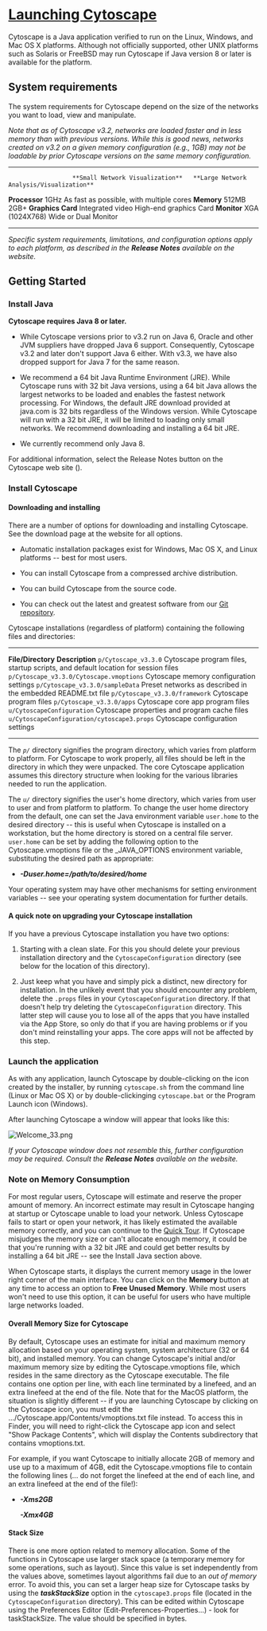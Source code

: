 [Launching Cytoscape](http://wiki.cytoscape.org/Cytoscape_3/UserManual/Cytoscape_3/UserManual/Launching_Cytoscape)
==================================================================================================================

Cytoscape is a Java application verified to run on the Linux, Windows,
and Mac OS X platforms. Although not officially supported, other UNIX
platforms such as Solaris or FreeBSD may run Cytoscape if Java version 8
or later is available for the platform.

System requirements
-------------------

The system requirements for Cytoscape depend on the size of the networks
you want to load, view and manipulate.

*Note that as of Cytoscape v3.2, networks are loaded faster and in less
memory than with previous versions. While this is good news, networks
created on v3.2 on a given memory configuration (e.g., 1GB) may not be
loadable by prior Cytoscape versions on the same memory configuration.*

  ------------------- --------------------------------- ------------------------------------------
                      **Small Network Visualization**   **Large Network Analysis/Visualization**
  **Processor**       1GHz                              As fast as possible, with multiple cores
  **Memory**          512MB                             2GB+
  **Graphics Card**   Integrated video                  High-end graphics Card
  **Monitor**         XGA (1024X768)                    Wide or Dual Monitor
  ------------------- --------------------------------- ------------------------------------------

*Specific system requirements, limitations, and configuration options
apply to each platform, as described in the **Release Notes** available
on the [](http://cytoscape.org) website.*

Getting Started
---------------

### Install Java

**Cytoscape requires Java 8 or later.**

-   While Cytoscape versions prior to v3.2 run on Java 6, Oracle and
    other JVM suppliers have dropped Java 6 support. Consequently,
    Cytoscape v3.2 and later don't support Java 6 either. With v3.3, we
    have also dropped support for Java 7 for the same reason.

-   We recommend a 64 bit Java Runtime Environment (JRE). While
    Cytoscape runs with 32 bit Java versions, using a 64 bit Java allows
    the largest networks to be loaded and enables the fastest
    network processing. For Windows, the default JRE download provided
    at java.com is 32 bits regardless of the Windows version. While
    Cytoscape will run with a 32 bit JRE, it will be limited to loading
    only small networks. We recommend downloading and installing a 64
    bit JRE.

-   We currently recommend only Java 8.

For additional information, select the Release Notes button on the
Cytoscape web site ([](http://cytoscape.org)).

### Install Cytoscape

#### Downloading and installing

There are a number of options for downloading and installing Cytoscape.
See the download page at the [](http://cytoscape.org) website for all
options.

-   Automatic installation packages exist for Windows, Mac OS X, and
    Linux platforms -- best for most users.

-   You can install Cytoscape from a compressed archive distribution.

-   You can build Cytoscape from the source code.

-   You can check out the latest and greatest software from our [Git
    repository](https://github.com/cytoscape/cytoscape).

Cytoscape installations (regardless of platform) containing the
following files and directories:

  --------------------------------------------- ----------------------------------------------------------------------------------
  **File/Directory**                            **Description**
  `p/Cytoscape_v3.3.0`                          Cytoscape program files, startup scripts, and default location for session files
  `p/Cytoscape_v3.3.0/Cytoscape.vmoptions`      Cytoscape memory configuration settings
  `p/Cytoscape_v3.3.0/sampleData`               Preset networks as described in the embedded README.txt file
  `p/Cytoscape_v3.3.0/framework`                Cytoscape program files
  `p/Cytoscape_v3.3.0/apps`                     Cytoscape core app program files
  `u/CytoscapeConfiguration`                    Cytoscape properties and program cache files
  `u/CytoscapeConfiguration/cytoscape3.props`   Cytoscape configuration settings
  --------------------------------------------- ----------------------------------------------------------------------------------

The *`p/`* directory signifies the program directory, which varies from
platform to platform. For Cytoscape to work properly, all files should
be left in the directory in which they were unpacked. The core Cytoscape
application assumes this directory structure when looking for the
various libraries needed to run the application.

The *`u/`* directory signifies the user's home directory, which varies
from user to user and from platform to platform. To change the user home
directory from the default, one can set the Java environment variable
`user.home` to the desired directory -- this is useful when Cytoscape is
installed on a workstation, but the home directory is stored on a
central file server. `user.home` can be set by adding the following
option to the Cytoscape.vmoptions file or the \_JAVA\_OPTIONS
environment variable, substituting the desired path as appropriate:

-   ***-Duser.home=/path/to/desired/home***

Your operating system may have other mechanisms for setting environment
variables -- see your operating system documentation for further
details.

#### A quick note on upgrading your Cytoscape installation

If you have a previous Cytoscape installation you have two options:

1.  Starting with a clean slate. For this you should delete your
    previous installation directory and the `CytoscapeConfiguration`
    directory (see below for the location of this directory).

2.  Just keep what you have and simply pick a distinct, new directory
    for installation. In the unlikely event that you should encounter
    any problem, delete the `.props` files in your
    `CytoscapeConfiguration` directory. If that doesn't help try
    deleting the `CytoscapeConfiguration` directory. This latter step
    will cause you to lose all of the apps that you have installed via
    the App Store, so only do that if you are having problems or if you
    don't mind reinstalling your apps. The core apps will not be
    affected by this step.

### Launch the application

As with any application, launch Cytoscape by double-clicking on the icon
created by the installer, by running `cytoscape.sh` from the command
line (Linux or Mac OS X) or by double-clickinging `cytoscape.bat` or the
Program Launch icon (Windows).

After launching Cytoscape a window will appear that looks like this:

![Welcome\_33.png](http://wiki.cytoscape.org//Cytoscape_3/UserManual/Launching_Cytoscape?action=AttachFile&do=get&target=Welcome_33.png)

*If your Cytoscape window does not resemble this, further configuration
may be required. Consult the **Release Notes** available on the
[](http://cytoscape.org) website.*

### Note on Memory Consumption

For most regular users, Cytoscape will estimate and reserve the proper
amount of memory. An incorrect estimate may result in Cytoscape hanging
at startup or Cytoscape unable to load your network. Unless Cytoscape
fails to start or open your network, it has likely estimated the
available memory correctly, and you can continue to the [Quick
Tour](http://wiki.cytoscape.org/Cytoscape_3/UserManual/Cytoscape_User_Manual/Quick_Tour#).
If Cytoscape misjudges the memory size or can't allocate enough memory,
it could be that you're running with a 32 bit JRE and could get better
results by installing a 64 bit JRE -- see the Install Java section
above.

When Cytoscape starts, it displays the current memory usage in the lower
right corner of the main interface. You can click on the **Memory**
button at any time to access an option to **Free Unused Memory**. While
most users won't need to use this option, it can be useful for users who
have multiple large networks loaded.

#### Overall Memory Size for Cytoscape

By default, Cytoscape uses an estimate for initial and maximum memory
allocation based on your operating system, system architecture (32 or 64
bit), and installed memory. You can change Cytoscape's initial and/or
maximum memory size by editing the Cytoscape.vmoptions file, which
resides in the same directory as the Cytoscape executable. The file
contains one option per line, with each line terminated by a linefeed,
and an extra linefeed at the end of the file. Note that for the MacOS
platform, the situation is slightly different -- if you are launching
Cytoscape by clicking on the Cytoscape icon, you must edit the
.../Cytoscape.app/Contents/vmoptions.txt file instead. To access this in
Finder, you will need to right-click the Cytoscape app icon and select
"Show Package Contents", which will display the Contents subdirectory
that contains vmoptions.txt.

For example, if you want Cytoscape to initially allocate 2GB of memory
and use up to a maximum of 4GB, edit the Cytoscape.vmoptions file to
contain the following lines (... do not forget the linefeed at the end
of each line, and an extra linefeed at the end of the file!):

-   ***-Xms2GB***

    ***-Xmx4GB***

#### Stack Size

There is one more option related to memory allocation. Some of the
functions in Cytoscape use larger stack space (a temporary memory for
some operations, such as layout). Since this value is set independently
from the values above, sometimes layout algorithms fail due to an *out
of memory* error. To avoid this, you can set a larger heap size for
Cytoscape tasks by using the ***taskStackSize*** option in the
`cytoscape3.props` file (located in the `CytoscapeConfiguration`
directory). This can be edited within Cytoscape using the Preferences
Editor (Edit-Preferences-Properties...) - look for taskStackSize. The
value should be specified in bytes.